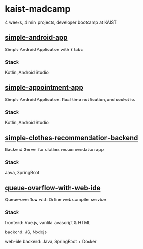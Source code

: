 # kaist-madcamp

4 weeks, 4 mini projects, developer bootcamp at KAIST

## [simple-android-app](/simple-android-app)

Simple Android Application with 3 tabs

### Stack

Kotlin, Android Studio

## [simple-appointment-app](/simple-appointment-app)

Simple Android Application. Real-time notification, and socket io.

### Stack

Kotlin, Android Studio

## [simple-clothes-recommendation-backend](/simple-clothes-recommendation-backend)

Backend Server for clothes recommendation app

### Stack

Java, SpringBoot

## [queue-overflow-with-web-ide](/queue-overflow-with-web-ide)

Queue-overflow with Online web compiler service

### Stack

frontend: Vue.js, vanlila javascript & HTML

backend: JS, Nodejs

web-ide backend: Java, SpringBoot + Docker
